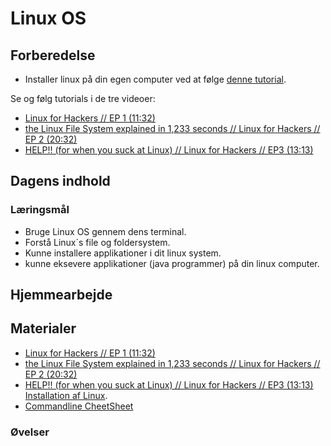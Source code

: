 <script src="https://code.jquery.com/jquery-3.2.1.min.js"></script>
<script src="script.js"></script>

# Linux OS
## Forberedelse

* Installer linux på din egen computer ved at følge [denne tutorial](materialer/installationer.md).

Se og følg tutorials i de tre videoer:
* [Linux for Hackers // EP 1 (11:32)](https://www.youtube.com/watch?v=VbEx7B_PTOE&list=PLIhvC56v63IJIujb5cyE13oLuyORZpdkL)
* [the Linux File System explained in 1,233 seconds // Linux for Hackers // EP 2 (20:32)](https://www.youtube.com/watch?v=A3G-3hp88mo&list=PLIhvC56v63IJIujb5cyE13oLuyORZpdkL&index=2)
* [HELP!! (for when you suck at Linux) // Linux for Hackers // EP3 (13:13)](https://www.youtube.com/watch?v=Y17KTiJLcyQ&list=PLIhvC56v63IJIujb5cyE13oLuyORZpdkL&index=3)


## Dagens indhold
<!-- TODO:
* installation af tools (tree, wget, curl, git)
* ls -l , rettigheder forklaring
*   
 -->
### Læringsmål
* Bruge Linux OS gennem dens terminal.
* Forstå Linux´s file og foldersystem. 
* Kunne installere applikationer i dit linux system.
* kunne eksevere applikationer (java programmer) på din linux computer.  


## Hjemmearbejde

## Materialer
* [Linux for Hackers // EP 1 (11:32)](https://www.youtube.com/watch?v=VbEx7B_PTOE&list=PLIhvC56v63IJIujb5cyE13oLuyORZpdkL)
* [the Linux File System explained in 1,233 seconds // Linux for Hackers // EP 2 (20:32)](https://www.youtube.com/watch?v=A3G-3hp88mo&list=PLIhvC56v63IJIujb5cyE13oLuyORZpdkL&index=2)
* [HELP!! (for when you suck at Linux) // Linux for Hackers // EP3 (13:13)](https://www.youtube.com/watch?v=Y17KTiJLcyQ&list=PLIhvC56v63IJIujb5cyE13oLuyORZpdkL&index=3)
[Installation af Linux](materialer/installationer.md).
* [Commandline CheetSheet]()



### Øvelser


